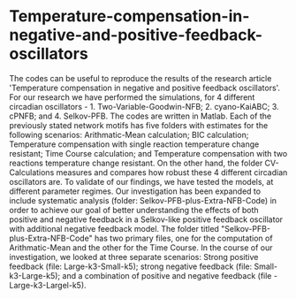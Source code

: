 # Temperature-compensation-in-negative-and-positive-feedback-oscillators
The codes can be useful to reproduce the results of the research article 'Temperature compensation in negative and positive feedback oscillators'. For our research we have performed the simulations, for 4 different circadian oscillators - 1. Two-Variable-Goodwin-NFB; 2. cyano-KaiABC; 3. cPNFB; and 4. Selkov-PFB. 
The codes are written in Matlab. 
Each of the previously stated network motifs has five folders with estimates for the following scenarios: Arithmatic-Mean calculation; BIC calculation; Temperature compensation with single reaction temperature change resistant; Time Course calculation; and Temperature compensation with two reactions temperature change resistant. On the other hand, the folder CV-Calculations measures and compares how robust these 4 different circadian oscillators are.
To validate of our findings, we have tested the models, at different parameter regimes. Our investigation has been expanded to include systematic analysis (folder: Selkov-PFB-plus-Extra-NFB-Code) in order to achieve our goal of better understanding the effects of both positive and negative feedback in a Selkov-like positive feedback oscillator with additional negative feedback model. The folder titled "Selkov-PFB-plus-Extra-NFB-Code" has two primary files, one for the computation of Arithmatic-Mean and the other for the Time Course.  In the course of our investigation, we looked at three separate scenarios: Strong positive feedback (file: Large-k3-Small-k5); strong negative feedback (file: Small-k3-Large-k5); and a combination of positive and negative feedback (file - Large-k3-Largel-k5).
